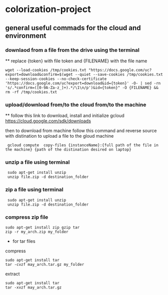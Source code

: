 # colorization-project

## general useful commads for the cloud and environment

### downlaod from a file from the drive using the terminal

** replace {token} with file token and {FILENAME} with the file name 
```
wget --load-cookies /tmp/cookies.txt "https://docs.google.com/uc?export=download&confirm=$(wget --quiet --save-cookies /tmp/cookies.txt --keep-session-cookies --no-check-certificate 'https://docs.google.com/uc?export=download&id={token}' -O- | sed -rn 's/.*confirm=([0-9A-Za-z_]+).*/\1\n/p')&id={token}" -O {FILENAME} && rm -rf /tmp/cookies.txt
```

### upload/download from/to the cloud from/to the machine 
** follow this link to download, install and initialize gcloud
https://cloud.google.com/sdk/downloads

then to download from machine follow this command and reverse source with distination to upload a file to the gloud machine
```
 gcloud compute  copy-files {instanceName}:{full path of the file in the machine} {path of the distination desired on laptop}
```

### unzip a file using terminal

```
 sudo apt-get install unzip
 unzip file.zip -d destination_folder
```

### zip a file using terminal

```
 sudo apt-get install unzip
 unzip file.zip -d destination_folder
```
### compress zip file

```
sudo apt-get install zip gzip tar
zip -r my_arch.zip my_folder

```
* for tar files 

compress
```
sudo apt-get install tar
tar -cvzf may_arch.tar.gz my_folder
```
extract
```
sudo apt-get install tar
tar -xvzf may_arch.tar.gz
```

